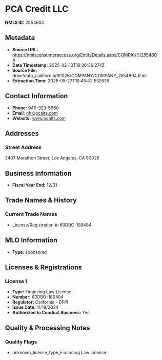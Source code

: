 # PCA Credit LLC

**NMLS ID:** 2554604

## Metadata
- **Source URL:** https://nmlsconsumeraccess.org/EntityDetails.aspx/COMPANY/2554604
- **Data Timestamp:** 2025-02-13T19:26:36.274Z
- **Source File:** drive/data_/california/90026/COMPANY/COMPANY_2554604.html
- **Extraction Time:** 2025-05-27T10:45:42.552639

## Contact Information
- **Phone:** 949-923-5660
- **Email:** nh@pcalts.com
- **Website:** www.pcalts.com

## Addresses
### Street Address
2407 Marathon Street; Los Angeles, CA 90026

## Business Information
- **Fiscal Year End:** 12/31

## Trade Names & History
### Current Trade Names
- License/Registration #: 60DBO-189484

## MLO Information
- **Type:** sponsored

## Licenses & Registrations

### License 1
- **Type:** Financing Law License
- **Number:** 60DBO-189484
- **Regulator:** California - DFPI
- **Issue Date:** 11/19/2024
- **Authorized to Conduct Business:** Yes

## Quality & Processing Notes
### Quality Flags
- unknown_license_type_Financing Law License
